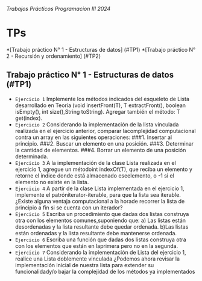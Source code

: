 <em>Trabajos Prácticos Programacion III 2024 </em>

# TPs
*[Trabajo práctico N° 1 - Estructuras de datos] (#TP1)
*[Trabajo práctico N° 2 - Recursión y ordenamiento] (#TP2)


## Trabajo práctico N° 1 - Estructuras de datos (#TP1)
- `Ejercicio 1`
Implemente los métodos indicados del esqueleto de Lista desarrollado en Teoría (void insertFront(T), T extractFront(), boolean isEmpty(), int size(),String toString). Agregar también el método: T get(index).
- `Ejercicio 2`
Considerando la implementación de la lista vinculada realizada en el ejercicio anterior, comparar lacomplejidad computacional contra un array en las siguientes operaciones:
###1. Insertar al principio.
###2. Buscar un elemento en una posición.
###3. Determinar la cantidad de elementos.
###4. Borrar un elemento de una posición determinada.
- `Ejercicio 3`
A la implementación de la clase Lista realizada en el ejercicio 1, agregue un métodoint indexOf(T), que reciba un elemento y retorne el índice donde está almacenado eseelemento, o -1 si el elemento no existe en la lista.
- `Ejercicio 4`
A partir de la clase Lista implementada en el ejercicio 1, implemente el patróniterator-iterable, para que la lista sea iterable. ¿Existe alguna ventaja computacional a la horade recorrer la lista de principio a fin si se cuenta con un iterador?
- `Ejercicio 5`
Escriba un procedimiento que dadas dos listas construya otra con los elementos comunes,suponiendo que: a) Las listas están desordenadas y la lista resultante debe quedar ordenada. b)Las listas están ordenadas y la lista resultante debe mantenerse ordenada.
- `Ejercicio 6`
Escriba una función que dadas dos listas construya otra con los elementos que están en laprimera pero no en la segunda.
- `Ejercicio 7`
Considerando la implementación de Lista del ejercicio 1, realice una Lista doblemente vinculada.¿Podemos ahora revisar la implementación inicial de nuestra lista para extender su funcionalidady/o bajar la complejidad de los métodos ya implementados
